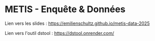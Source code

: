 # METIS - Enquête & Données

Lien vers les slides : https://emilienschultz.github.io/metis-data-2025

Lien vers l'outil dstool : https://dstool.onrender.com/